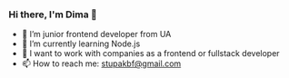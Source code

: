 ### Hi there, I'm Dima 👋

- 🔭 I’m junior frontend developer from UA
- 🌱 I’m currently learning Node.js
- 👯 I want to work with companies as a frontend or fullstack developer
- 📫 How to reach me: stupakbf@gmail.com
